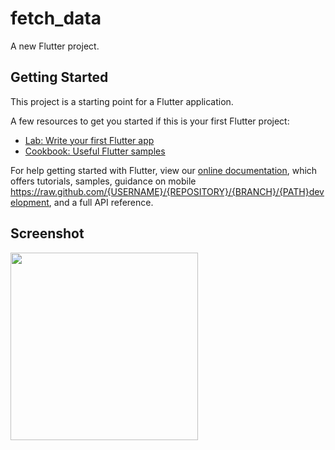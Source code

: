 # fetch_data

A new Flutter project.

## Getting Started

This project is a starting point for a Flutter application.

A few resources to get you started if this is your first Flutter project:

- [Lab: Write your first Flutter app](https://flutter.dev/docs/get-started/codelab)
- [Cookbook: Useful Flutter samples](https://flutter.dev/docs/cookbook)

For help getting started with Flutter, view our
[online documentation](https://flutter.dev/docs), which offers tutorials,
samples, guidance on mobile https://raw.github.com/{USERNAME}/{REPOSITORY}/{BRANCH}/{PATH}development, and a full API reference.

## Screenshot

<div align="left">
    <img src="https://raw.github.com/andrechynt/flutter-fetch-data/master/Screenshot_20220223_091927.png" width="300px"</img> 
</div>
